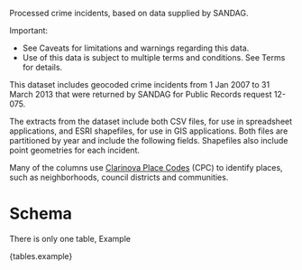 Processed crime incidents, based on data supplied by SANDAG.

Important:

  * See Caveats for limitations and warnings regarding this data. 
  * Use of this data is subject to multiple terms and conditions. See Terms for details. 

This dataset includes geocoded crime incidents from 1 Jan 2007 to 31 March 2013 that were returned by SANDAG for Public Records request 12-075. 

The extracts from the dataset include both CSV files, for use in spreadsheet applications, and ESRI shapefiles, for use in GIS applications. Both files are partitioned by year and include the following fields. Shapefiles also include point geometries for each incident. 

Many of the columns use [Clarinova Place Codes](https://sandiegodata.atlassian.net/wiki/display/SDD/Clarinova+Place+Codes) (CPC) to identify places, such as neighborhoods, council districts and communities. 

Schema
======

There is only one table, Example

{tables.example}

